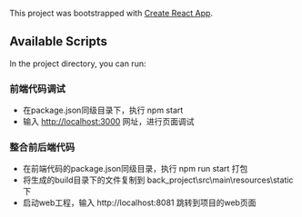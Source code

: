 This project was bootstrapped with [Create React App](https://github.com/facebook/create-react-app).

## Available Scripts

In the project directory, you can run:

### 前端代码调试

- 在package.json同级目录下，执行 npm start
- 输入 [http://localhost:3000](http://localhost:3000) 网址，进行页面调试



### 整合前后端代码

- 在前端代码的package.json同级目录，执行 npm run start 打包
- 将生成的build目录下的文件复制到 back_project\src\main\resources\static 下
- 启动web工程，输入 http://localhost:8081 跳转到项目的web页面





